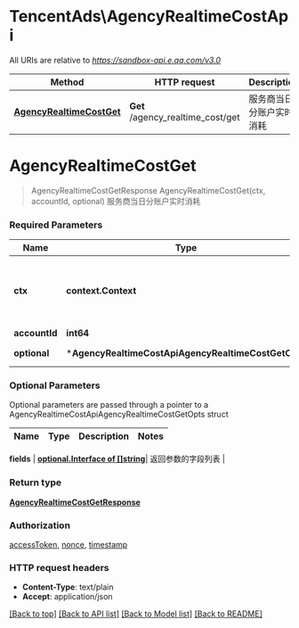 # TencentAds\AgencyRealtimeCostApi

All URIs are relative to *https://sandbox-api.e.qq.com/v3.0*

Method | HTTP request | Description
------------- | ------------- | -------------
[**AgencyRealtimeCostGet**](AgencyRealtimeCostApi.md#AgencyRealtimeCostGet) | **Get** /agency_realtime_cost/get | 服务商当日分账户实时消耗


# **AgencyRealtimeCostGet**
> AgencyRealtimeCostGetResponse AgencyRealtimeCostGet(ctx, accountId, optional)
服务商当日分账户实时消耗

### Required Parameters

Name | Type | Description  | Notes
------------- | ------------- | ------------- | -------------
 **ctx** | **context.Context** | context for authentication, logging, cancellation, deadlines, tracing, etc.
  **accountId** | **int64**|  | 
 **optional** | ***AgencyRealtimeCostApiAgencyRealtimeCostGetOpts** | optional parameters | nil if no parameters

### Optional Parameters
Optional parameters are passed through a pointer to a AgencyRealtimeCostApiAgencyRealtimeCostGetOpts struct

Name | Type | Description  | Notes
------------- | ------------- | ------------- | -------------

 **fields** | [**optional.Interface of []string**](string.md)| 返回参数的字段列表 | 

### Return type

[**AgencyRealtimeCostGetResponse**](AgencyRealtimeCostGetResponse.md)

### Authorization

[accessToken](../README.md#accessToken), [nonce](../README.md#nonce), [timestamp](../README.md#timestamp)

### HTTP request headers

 - **Content-Type**: text/plain
 - **Accept**: application/json

[[Back to top]](#) [[Back to API list]](../README.md#documentation-for-api-endpoints) [[Back to Model list]](../README.md#documentation-for-models) [[Back to README]](../README.md)

